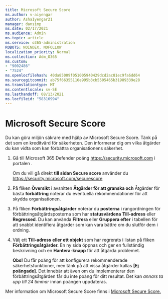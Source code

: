 ```yaml
---
title: Microsoft Secure Score
ms.author: v-aiyengar
author: AshaIyengar21
manager: dansimp
ms.date: 02/17/2021
ms.audience: Admin
ms.topic: article
ms.service: o365-administration
ROBOTS: NOINDEX, NOFOLLOW
localization_priority: Normal
ms.collection: Adm_O365
ms.custom:
- "9002486"
- "7524"
ms.openlocfilehash: 40da85009f051005940429dcd2ac81ec9fa6dd64
ms.sourcegitcommit: ab75f66355116e995b3cb5505465b31989339e28
ms.translationtype: MT
ms.contentlocale: sv-SE
ms.lasthandoff: 08/13/2021
ms.locfileid: "58316994"
---
```

# <a name="microsoft-secure-score"></a>Microsoft Secure Score

Du kan göra miljön säkrare med hjälp av Microsoft Secure Score. Tänk på det som en kreditvärd för säkerheten. Den informerar dig om vilka åtgärder du kan vidta som kan förbättra organisationens säkerhet.

1. Gå till Microsoft 365 Defender poäng <https://security.microsoft.com> i portalen .

   Om du vill gå direkt **till sidan Secure score** använder du <https://security.microsoft.com/securescore>

2. På fliken **Översikt** i avsnitten **Åtgärder för att granska och** Åtgärder för bästa **förbättring** noterar du eventuella rekommendationer för att skydda organisationen.

3. På fliken **Förbättringsåtgärder** noterar du  **posterna** i rangordningen för förbättringsåtgärdsposterna som har **statusvärdena** **Till-adress** eller **Regressed**. Du kan använda **Filtrera** eller **Gruppera efter** i tabellen för att snabbt identifiera åtgärder som kan vara bättre om du slutför dem i ordning.

4. Välj ett **Till-adress** **eller ett objekt** som har regrerats i listan på fliken **Förbättringsåtgärder.** En ny sida öppnas och ger en fullständig beskrivning och en **Hantera-knapp** för att åtgärda problemet.

    **Obs!** Du får poäng för att konfigurera rekommenderade säkerhetsfunktioner, men tänk på att vissa åtgärder kallas **[Ej poängade]**. Det innebär att även om du implementerar den förbättringsåtgärden får du inte poäng för ditt resultat. Det kan *annars ta upp till 24 timmar* innan poängen uppdateras.

Mer information om Microsoft Secure Score finns i [Microsoft Secure Score.](https://docs.microsoft.com/microsoft-365/security/defender/microsoft-secure-score)
